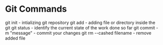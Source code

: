 Git Commands
============

git init - intializing git repository
git add - adding file or directory inside the git
git status - identify the current state of the work done so far
git commit -m "message" - commit your changes
git rm --cashed filename - remove added file